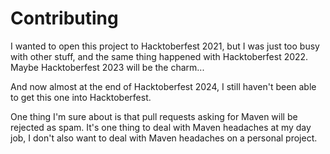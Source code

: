 # Contributing

I wanted to open this project to Hacktoberfest 2021, but I was just too busy 
with other stuff, and the same thing happened with Hacktoberfest 2022. Maybe 
Hacktoberfest 2023 will be the charm...

And now almost at the end of Hacktoberfest 2024, I still haven't been able to 
get this one into Hacktoberfest.

One thing I'm sure about is that pull requests asking for Maven will be rejected 
as spam. It's one thing to deal with Maven headaches at my day job, I don't also 
want to deal with Maven headaches on a personal project.
